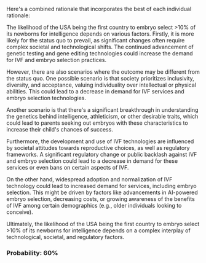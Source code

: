 Here's a combined rationale that incorporates the best of each individual rationale:

The likelihood of the USA being the first country to embryo select >10% of its newborns for intelligence depends on various factors. Firstly, it is more likely for the status quo to prevail, as significant changes often require complex societal and technological shifts. The continued advancement of genetic testing and gene editing technologies could increase the demand for IVF and embryo selection practices.

However, there are also scenarios where the outcome may be different from the status quo. One possible scenario is that society prioritizes inclusivity, diversity, and acceptance, valuing individuality over intellectual or physical abilities. This could lead to a decrease in demand for IVF services and embryo selection technologies.

Another scenario is that there's a significant breakthrough in understanding the genetics behind intelligence, athleticism, or other desirable traits, which could lead to parents seeking out embryos with these characteristics to increase their child's chances of success.

Furthermore, the development and use of IVF technologies are influenced by societal attitudes towards reproductive choices, as well as regulatory frameworks. A significant regulatory change or public backlash against IVF and embryo selection could lead to a decrease in demand for these services or even bans on certain aspects of IVF.

On the other hand, widespread adoption and normalization of IVF technology could lead to increased demand for services, including embryo selection. This might be driven by factors like advancements in AI-powered embryo selection, decreasing costs, or growing awareness of the benefits of IVF among certain demographics (e.g., older individuals looking to conceive).

Ultimately, the likelihood of the USA being the first country to embryo select >10% of its newborns for intelligence depends on a complex interplay of technological, societal, and regulatory factors.

### Probability: 60%